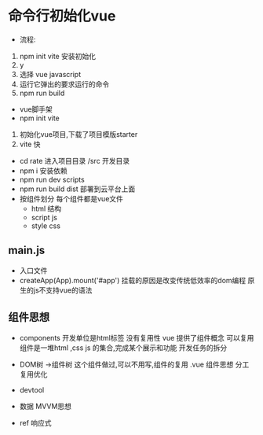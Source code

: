 # 命令行初始化vue

- 流程:

1. npm init vite 安装初始化
2. y
3. 选择 vue javascript
4. 运行它弹出的要求运行的命令
5. npm run build

- vue脚手架
- npm init vite

 1. 初始化vue项目,下载了项目模版starter
 2. vite 快

- cd rate 进入项目目录
   /src 开发目录
- npm i 安装依赖
- npm run dev
   scripts
- npm run build
  dist 部署到云平台上面
- 按组件划分
    每个组件都是vue文件
  - html 结构
  - script js
  - style css

## main.js

- 入口文件
- createApp(App).mount('#app')
    挂载的原因是改变传统低效率的dom编程
    原生的js不支持vue的语法

## 组件思想

- components
  开发单位是html标签 没有复用性
  vue 提供了组件概念 可以复用
  组件是一堆html ,css js 的集合,完成某个展示和功能
  开发任务的拆分

- DOM树 ->组件树
  这个组件做过,可以不用写,组件的复用
  .vue 组件思想 分工 复用优化

- devtool
- 数据 MVVM思想
- ref 响应式
